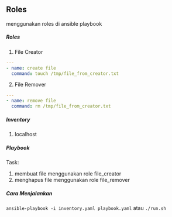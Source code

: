 ## Roles

menggunakan roles di ansible playbook

##### Roles
1) File Creator
```yaml
---
- name: create file
  command: touch /tmp/file_from_creator.txt
```
2) File Remover
```yaml
---
- name: remove file
  command: rm /tmp/file_from_creator.txt
```

##### Inventory
1) localhost

##### Playbook

Task:
1) membuat file menggunakan role file_creator
2) menghapus file menggunakan role file_remover

##### Cara Menjalankan
`ansible-playbook -i inventory.yaml playbook.yaml` atau `./run.sh`